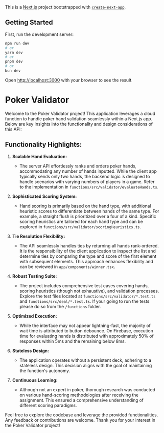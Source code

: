 This is a [Next.js](https://nextjs.org/) project bootstrapped with [`create-next-app`](https://github.com/vercel/next.js/tree/canary/packages/create-next-app).

## Getting Started

First, run the development server:

```bash
npm run dev
# or
yarn dev
# or
pnpm dev
# or
bun dev
```

Open [http://localhost:3000](http://localhost:3000) with your browser to see the result.

# Poker Validator

Welcome to the Poker Validator project! This application leverages a cloud function to handle poker hand validation seamlessly within a Next.js app. Below are key insights into the functionality and design considerations of this API:

## Functionality Highlights:

1. **Scalable Hand Evaluation:**
   - The server API effortlessly ranks and orders poker hands, accommodating any number of hands inputted. While the client app typically sends only two hands, the backend logic is designed to handle scenarios with varying numbers of players in a game. Refer to the implementation in `functions/src/validator/evaluateHands.ts`.

2. **Sophisticated Scoring System:**
   - Hand scoring is primarily based on the hand type, with additional heuristic scores to differentiate between hands of the same type. For example, a straight flush is prioritized over a four of a kind. Specific scoring heuristics are tailored for each hand type and can be explored in `functions/src/validator/scoringHeuristics.ts`.

3. **Tie Resolution Flexibility:**
   - The API seamlessly handles ties by returning all hands rank-ordered. It is the responsibility of the client application to inspect the list and determine ties by comparing the type and score of the first element with subsequent elements. This approach enhances flexibility and can be reviewed in `app/components/winner.tsx`.

4. **Robust Testing Suite:**
   - The project includes comprehensive test cases covering hands, scoring heuristics (though not exhaustive), and validation processes. Explore the test files located at `functions/src/validator/*.test.ts` and `functions/src/deal/*.test.ts`. If your going to run the tests please do so from the `/functions` folder.

5. **Optimized Execution:**
   - While the interface may not appear lightning-fast, the majority of wait time is attributed to button debounce. On Firebase, execution time for evaluating hands is distributed with approximately 50% of responses within 5ms and the remaining below 8ms.

6. **Stateless Design:**
   - The application operates without a persistent deck, adhering to a stateless design. This decision aligns with the goal of maintaining the function's autonomy.

7. **Continuous Learning:**
   - Although not an expert in poker, thorough research was conducted on various hand-scoring methodologies after receiving the assignment. This ensured a comprehensive understanding of different scoring paradigms.

Feel free to explore the codebase and leverage the provided functionalities. Any feedback or contributions are welcome. Thank you for your interest in the Poker Validator project!

